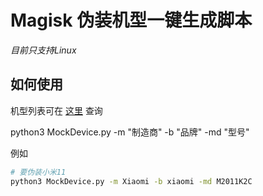 # Magisk 伪装机型一键生成脚本

*目前只支持Linux*

## 如何使用

机型列表可在 [这里](https://github.com/KHwang9883/MobileModels) 查询

python3 MockDevice.py -m "制造商" -b "品牌" -md "型号"

例如

```bash
# 要伪装小米11
python3 MockDevice.py -m Xiaomi -b xiaomi -md M2011K2C
```
